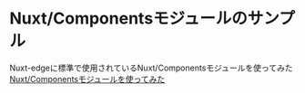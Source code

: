 # Nuxt/Componentsモジュールのサンプル
Nuxt-edgeに標準で使用されているNuxt/Componentsモジュールを使ってみた  
[Nuxt/Componentsモジュールを使ってみた](https://qiita.com/JDM/items/afb5171594f69bcd94bd)
